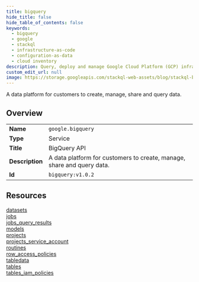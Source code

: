 ```yaml
---
title: bigquery
hide_title: false
hide_table_of_contents: false
keywords:
  - bigquery
  - google
  - stackql
  - infrastructure-as-code
  - configuration-as-data
  - cloud inventory
description: Query, deploy and manage Google Cloud Platform (GCP) infrastructure and resources using SQL
custom_edit_url: null
image: https://storage.googleapis.com/stackql-web-assets/blog/stackql-blog-post-featured-image.png
---
```

A data platform for customers to create, manage, share and query data.  
    

## Overview
<table><tbody>
<tr><td><b>Name</b></td><td><code>google.bigquery</code></td></tr>
<tr><td><b>Type</b></td><td>Service</td></tr>
<tr><td><b>Title</b></td><td>BigQuery API</td></tr>
<tr><td><b>Description</b></td><td>A data platform for customers to create, manage, share and query data.</td></tr>
<tr><td><b>Id</b></td><td><code>bigquery:v1.0.2</code></td></tr>
</tbody></table>

## Resources
<div class="row">
<div class="providerDocColumn">
<a href="/providers/google/bigquery/datasets/">datasets</a><br />
<a href="/providers/google/bigquery/jobs/">jobs</a><br />
<a href="/providers/google/bigquery/jobs_query_results/">jobs_query_results</a><br />
<a href="/providers/google/bigquery/models/">models</a><br />
<a href="/providers/google/bigquery/projects/">projects</a><br />
<a href="/providers/google/bigquery/projects_service_account/">projects_service_account</a><br />
</div>
<div class="providerDocColumn">
<a href="/providers/google/bigquery/routines/">routines</a><br />
<a href="/providers/google/bigquery/row_access_policies/">row_access_policies</a><br />
<a href="/providers/google/bigquery/tabledata/">tabledata</a><br />
<a href="/providers/google/bigquery/tables/">tables</a><br />
<a href="/providers/google/bigquery/tables_iam_policies/">tables_iam_policies</a><br />
</div>
</div>
